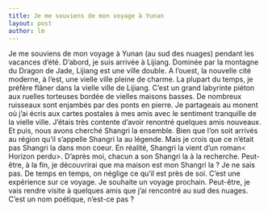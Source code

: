 ```yaml
---
title: Je me souviens de mon voyage à Yunan  
layout: post
author: lm
---
```

<p>   Je me souviens de mon voyage à Yunan (au sud des nuages) pendant les vacances d’été. D’abord, je suis arrivée à Lijiang. Dominée par la montagne du Dragon de Jade, Lijiang est une ville double. A l’ouest, la nouvelle cité moderne, à l’est, une vielle ville pleine de charme. La plupart du temps, je préfère flâner dans la vielle ville de Lijiang. C’est un grand labyrinte piéton aux ruelles torteuses bordée de vielles maisons basses. De nombreux ruisseaux sont enjambés par des ponts en pierre. Je partageais au monent où j’ai écris aux cartes postales à mes amis avec le sentiment tranquille de la vielle ville. J’étais très contente d’avoir renontré quelques amis nouveaux. Et puis, nous avons cherché Shangri la ensemble. Bien que l’on soit arrivés au région qu’il s’appelle Shangri la au légende. Mais je crois que ce n’était pas Shangri la dans mon coeur. En réalité, Shangri la vient d’un roman< Horizon perdu>. D’après moi, chacun a son Shangri la à la recherche. Peut-être, à la fin, je découvrirai que ma maison est mon Shangri la ? Je ne sais pas. De temps en temps, on néglige ce qu’il est près de soi. C’est une expérience sur ce voyage. Je souhaite un voyage prochain. Peut-être, je vais rendre visite à quelques amis que j’ai rencontré au sud des nuages. C’est un nom poétique, n’est-ce pas ?</p>
